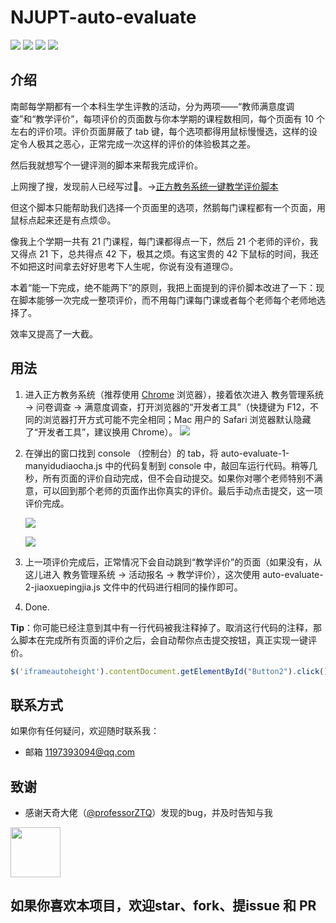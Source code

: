# NJUPT-auto-evaluate

![](https://img.shields.io/github/issues/xiafanglongfei/NJUPT-auto-evaluate)
![](https://img.shields.io/github/forks/xiafanglongfei/NJUPT-auto-evaluate)
![](https://img.shields.io/github/stars/xiafanglongfei/NJUPT-auto-evaluate)
![](https://img.shields.io/github/license/xiafanglongfei/NJUPT-auto-evaluate)

## 介绍
南邮每学期都有一个本科生学生评教的活动，分为两项——“教师满意度调查”和“教学评价”，每项评价的页面数与你本学期的课程数相同，每个页面有 10 个左右的评价项。评价页面屏蔽了 tab 键，每个选项都得用鼠标慢慢选，这样的设定令人极其之恶心，正常完成一次这样的评价的体验极其之差。

然后我就想写个一键评测的脚本来帮我完成评价。

上网搜了搜，发现前人已经写过🤪。→[正方教务系统一键教学评价脚本](https://chi.miantiao.me/zhengfang-yijian/)

但这个脚本只能帮助我们选择一个页面里的选项，然鹅每门课程都有一个页面，用鼠标点起来还是有点烦😡。

像我上个学期一共有 21 门课程，每门课都得点一下，然后 21 个老师的评价，我又得点 21 下，总共得点 42 下，极其之烦。有这宝贵的 42 下鼠标的时间，我还不如把这时间拿去好好思考下人生呢，你说有没有道理🙃。

本着“能一下完成，绝不能两下”的原则，我把上面提到的评价脚本改进了一下：现在脚本能够一次完成一整项评价，而不用每门课每门课或者每个老师每个老师地选择了。

效率又提高了一大截。

## 用法
1. 进入正方教务系统（推荐使用 [Chrome](https://www.google.cn/chrome/) 浏览器），接着依次进入 教务管理系统 -> 问卷调查 -> 满意度调查，打开浏览器的“开发者工具”（快捷键为 F12，不同的浏览器打开方式可能不完全相同；Mac 用户的 Safari 浏览器默认隐藏了“开发者工具”，建议换用 Chrome）。
![](https://s2.ax1x.com/2019/05/24/VissaV.png)

2. 在弹出的窗口找到 console （控制台）的 tab，将 auto-evaluate-1-manyidudiaocha.js 中的代码复制到 console 中，敲回车运行代码。稍等几秒，所有页面的评价自动完成，但不会自动提交。如果你对哪个老师特别不满意，可以回到那个老师的页面作出你真实的评价。最后手动点击提交，这一项评价完成。

   ![](https://s2.ax1x.com/2019/05/24/VisrV0.png)

   ![](https://s2.ax1x.com/2019/05/24/Vi64N6.png)

3. 上一项评价完成后，正常情况下会自动跳到“教学评价”的页面（如果没有，从这儿进入 教务管理系统 -> 活动报名 -> 教学评价），这次使用 auto-evaluate-2-jiaoxuepingjia.js 文件中的代码进行相同的操作即可。

4. Done.

**Tip**：你可能已经注意到其中有一行代码被我注释掉了。取消这行代码的注释，那么脚本在完成所有页面的评价之后，会自动帮你点击提交按钮，真正实现一键评价。

```javascript
$('iframeautoheight').contentDocument.getElementById("Button2").click()
```

## 联系方式
如果你有任何疑问，欢迎随时联系我：
- 邮箱 [1197393094@qq.com](mailto:1197393094@qq.com)

## 致谢
- 感谢天奇大佬（[@professorZTQ](https://github.com/professorZTQ)）发现的bug，并及时告知与我

<a href="https://github.com/professorZTQ"><img src="https://avatars1.githubusercontent.com/u/50069922?s=400&v=4" width="80"/><a>

## 如果你喜欢本项目，欢迎star、fork、提issue 和 PR
